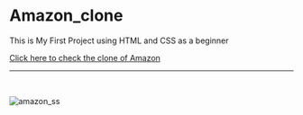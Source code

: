 # Amazon_clone
<p>This is My First Project using HTML and CSS as a beginner</p>
<a href="https://yashikavishwakarma.github.io/Amazon_clone/">Click here to check the clone of Amazon</a>
<br>
<hr>
<br>

![amazon_ss](https://github.com/yashikavishwakarma/Amazon_clone/assets/154987343/10a279c8-8c5a-48e8-a563-f07773a67019)
